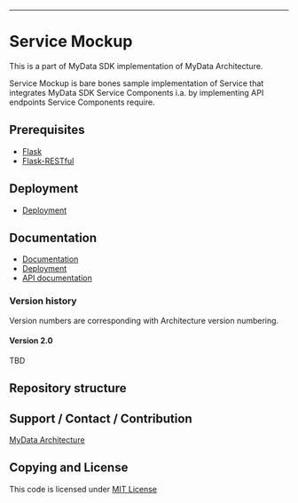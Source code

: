 
---

# Service Mockup
This is a part of MyData SDK implementation of MyData Architecture.

Service Mockup is bare bones sample implementation of Service that integrates 
MyData SDK Service Components i.a. by implementing API endpoints Service Components require.

## Prerequisites
- [Flask](http://flask.pocoo.org/)
- [Flask-RESTful](http://flask-restful.readthedocs.io)


## Deployment

- [ Deployment ](doc/deployment.md)

## Documentation
- [ Documentation ](doc/)
- [ Deployment ](doc/deployment.md)
- [ API documentation ](doc/api/)

### Version history
Version numbers are corresponding with Architecture version numbering.
#### Version 2.0
TBD

## Repository structure

## Support / Contact / Contribution
[MyData Architecture](https://github.com/mydata-sdk)

## Copying and License
This code is licensed under [MIT License](LICENSE)